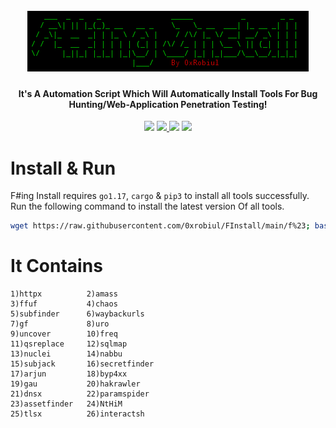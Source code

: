 <h1 align="center">
  <br>
  <a href="/logo.png"><img src="logo.png" widthh= alt="F#ing Install"></a>
</h1>

<h4 align="center">It's A Automation Script Which Will Automatically Install Tools For Bug Hunting/Web-Application Penetration Testing!</h4>


<p align="center">
<img src="https://img.shields.io/badge/Version-1.1-brightgreen">
<a href="https://github.com/0xrobiul/FInstall/issues">
<img src="https://img.shields.io/github/issues-raw/0xrobiul/FInstall">
</a>
<a href="https://0xrobiul.me"><img src="https://img.shields.io/badge/Find%20Me-0xrobiul.me-red"></a>
<a href="https://twitter.com/0xrobiul"><img src="https://img.shields.io/twitter/follow/0xrobiul.svg?logo=twitter"></a>
</p>
      

# Install & Run

F#ing Install requires `go1.17`, `cargo` & `pip3` to install all tools successfully. Run the following command to install the latest version Of all tools.

```sh
wget https://raw.githubusercontent.com/0xrobiul/FInstall/main/f%23; bash f#
```
# It Contains

```console
1)httpx          2)amass
3)ffuf           4)chaos
5)subfinder      6)waybackurls
7)gf             8)uro
9)uncover        10)freq
11)qsreplace     12)sqlmap
13)nuclei        14)nabbu
15)subjack       16)secretfinder
17)arjun         18)byp4xx
19)gau           20)hakrawler
21)dnsx          22)paramspider
23)assetfinder   24)NtHiM
25)tlsx          26)interactsh
```
